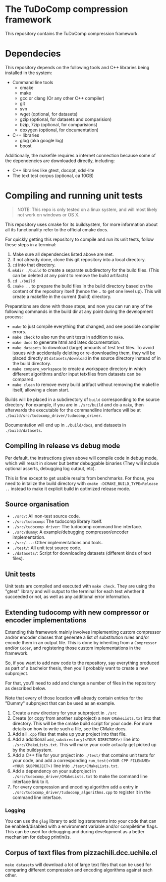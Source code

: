 The TuDoComp compression framework
==================================

This repository contains the TuDoComp compression framework.

# Dependecies

This repository depends on the following tools and C++ libraries
being installed in the system:

- Command line tools
  - cmake
  - make
  - gcc or clang (Or any other C++ compiler)
  - git
  - svn
  - wget (optional, for datasets)
  - gzip (optional, for datasets and comparision)
  - bzip, 7zip (optional, for comparisions)
  - doxygen (optional, for documentation)
- C++ libraries
  - glog (aka google log)
  - boost

Additionally, the makefile requires a internet connection because some of
the dependencies are downloaded directly, including:

- C++ libraries like gtest, docopt, sdsl-lite
- The text test corpus (optional, ca 10GB)

# Compiling and running unit tests

> NOTE: This repo is only tested on a linux system, and will most likely
> not work on windows or OS X.

This repository uses cmake for its buildsystem, for more information about
all its functionality refer to the official cmake docs.

For quickly getting this repository to compile and
run its unit tests, follow these steps in a terminal:

1. Make sure all dependencies listed above are met.
2. If not already done, clone this git repository into a local directory.
3. `cd` into that directory.
4. `mkdir ./build` to create a separate subdirectory for the build files.
  (This can be deleted at any point to remove the build artifacts)
5. `cd ./build`
6. `cmake ..` to prepare the build files in the build directory based on
   the content of the repository itself (hence the .. to get one level up).
   This will create a makefile in the current (build) directory.

Preparations are done with those steps, and now you can run any
of the following commands in the build dir at any point
during the development process:

- `make` to just compile everything that changed, and see possible compiler
  errors.
- `make check` to also run the unit tests in addition to `make`.
- `make docs` to generate html and latex documentation.
- `make datasets` to download (large) amounts of test text files.
  To avoid issues with accidentally deleting or re-downloading them,
  they will be placed directly at `datasets/download`
  in the source directory instead of in the build directory.
- `make compare_workspace` to create a workspace directory in which
  different algorithms and/or input tetxfiles from datasets can be
  compared.
- `make clean` to remove every build artifact without removing the
  makefile itself, allowing a clean start.

Builds will be placed in a subdirectory of `build` corresponding to the source
directory. For example, if you are in `./src/build` and do a `make`, then
afterwards the executable for the commandline interface will be at
`./build/src/tudocomp_driver/tudocomp_driver`.

Documentation will end up in `./build/docs`, and datasets in `./build/datasets`.

## Compiling in release vs debug mode

Per default, the instructions given above will compile code in debug mode,
which will result in slower but better debuggable binaries
(They will include optional asserts, debugging log output, etc).

This is fine except to get usable results from benchmarks. For those, you
need to initalize the build directory with
`cmake -DCMAKE_BUILD_TYPE=Release ..` instead to make it explicit build in
optimized release mode.

## Source organisation

- `./src/`: All non-test source code.
- `./src/tudocomp`: The tudocomp library itself.
- `./src/tudocomp_driver`: The tudocomp command line interface.
- `./src/dummy`: A example/debugging compressor/encoder implementation.
- `./src/...`: Other implementations and tools.
- `./test/`: All unit test source code.
- `./datasets/`: Script for downloading datasets (different kinds of text files).

## Unit tests

Unit tests are compiled and executed with `make check`.
They are using the "gtest" library and will output to the
terminal for each test whether it succeeded or not,
as well as any additional error information.

## Extending tudocomp with new compressor or encoder implementations

Extending this framework mainly involves implementing custom compressor
and/or encoder classes that generate a list of substitution rules and/or
encode them in an output file. This is done by inheriting from a
`Compressor` and/or `Coder`, and registering those custom implementations in
the framework.

So, if you want to add new code to the repository, say everything produced as
part of a bachelor thesis, then you'll probably want to create a
new subproject.

For that, you'll need to add and change a number of files in the repository
as described below.

Note that every of those location will already contain entries for the "Dummy"
subproject that can be used as an example.

1. Create a new directory for your subproject in `./src`
2. Create (or copy from another subproject) a new `CMakeLists.txt`
   into that directory. This will be the cmake build script for your code.
   For more details on how to write such a file, see the CMake docs.
3. Add all `.cpp` files that make up your project into that file.
4. Add a additional `add_subdirectory(<YOUR DIRECTORY>)` line into
   `./src/CMakeLists.txt`.
   This will make your code actually get picked up by the buildsystem.
5. Add a C++ file for your project into `./test/` that contains unit tests
   for your code, and add a corresponding
   `run_test(<YOUR CPP FILENAME> <YOUR SUBPROJECT>)`
   line into `./test/CMakeLists.txt`.
6. Add a dependency on your subproject in
   `./src/tudocomp_driver/CMakeLists.txt` to make the command line interface
   link to it.
7. For every compression and encoding algorithm add a entry in
   `./src/tudocomp_driver/tudocomp_algorithms.cpp` to register it in the
   command line interface.

### Logging

You can use the `glog` library to add log statements into your code that can
be enabled/disabled with a environment variable and/or compiletime flags.
This can be used for debugging and during development as a better mechanism
for debug println()s.

## Corpus of text files from pizzachili.dcc.uchile.cl

`make datasets` will download a lot of large text files that can be
used for comparing different compression and encoding algorithms against each
other.
